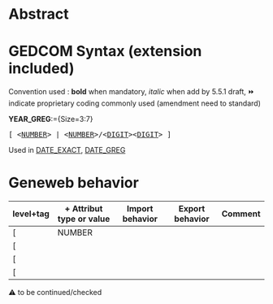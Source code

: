 ﻿# Abstract

# GEDCOM Syntax (extension included)
Convention used : **bold** when mandatory, _italic_ when add by 5.5.1 draft, &#x23E9; indicate proprietary coding commonly used (amendment need to standard)<br />

**YEAR_GREG**:={Size=3:7}
<pre>
[ &lt;<a href=Ged.NUMBER>NUMBER</a>&gt; | &lt;<a href=Ged.NUMBER>NUMBER</a>&gt;/&lt;<a href=Ged.DIGIT>DIGIT</a>&gt;&lt;<a href=Ged.DIGIT>DIGIT</a>&gt; ]
</pre>
Used in <a href=Ged.DATE_EXACT>DATE_EXACT</a>, <a href=Ged.DATE_GREG>DATE_GREG</a><br />

# Geneweb behavior

level+tag  | + Attribut type or value | Import behavior | Export behavior  | Comment 
---------- | ------------- | :---------------: | :-----------------:| -----------
[ | NUMBER | | |
[ <NUMBER> | | | | |
[ <NUMBER> | | | | |
[ <NUMBER> | | | | |

:warning: to be continued/checked

